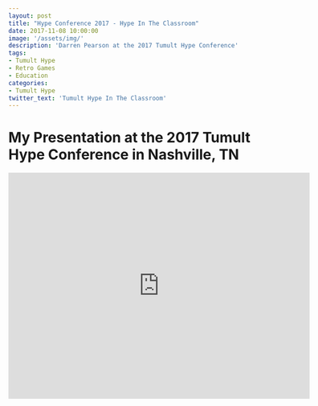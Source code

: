 ```yaml
---
layout: post
title: "Hype Conference 2017 - Hype In The Classroom"
date: 2017-11-08 10:00:00
image: '/assets/img/'
description: 'Darren Pearson at the 2017 Tumult Hype Conference'
tags:
- Tumult Hype
- Retro Games 
- Education
categories:
- Tumult Hype
twitter_text: 'Tumult Hype In The Classroom'
---
```


<h1>My Presentation at the 2017 Tumult Hype Conference in Nashville, TN</h1>

<iframe width="600" height="450" src="https://www.youtube.com/embed/qtAHSy91VRw" frameborder="0" allow="accelerometer; autoplay; encrypted-media; gyroscope; picture-in-picture" allowfullscreen></iframe>
